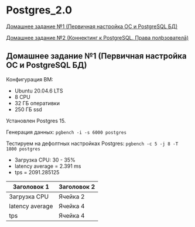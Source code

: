 # Postgres_2.0
<a id="contents"></a>
[Домашнее задание №1 (Первичная настройка ОС и PostgreSQL БД)](#1)

[Домашнее задание №2 (Коннектинг к PostgreSQL. Права полþзователā)](#2)
<a id="1">
## Домашнее задание №1 (Первичная настройка ОС и PostgreSQL БД)
Конфигурация ВМ:
 - Ubuntu 20.04.6 LTS
 - 8 CPU
 - 32 ГБ оперативки
 - 250 ГБ ssd

Установлен Postgres 15.

Генерация данных:
`pgbench -i -s 6000 postgres`

Тестируем на дефолтных настройках Postgres:
`pgbench -c 5 -j 8 -T 1800 postgres`
 - Загрузка CPU: 30 - 35%
 - latency average = 2.391 ms
 - tps = 2091.285125

| Заголовок 1 | Заголовок 2 |
| ----------- | ----------- |
| Загрузка CPU    | Ячейка 2   |
| latency average    | Ячейка 4   |
| tps    | Ячейка 4   |
